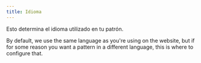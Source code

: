 ```yaml
---
title: Idioma
---
```


Esto determina el idioma utilizado en tu patrón.

By default, we use the same language as you're using on the website, but if for some reason you want a pattern in a different language, this is where to configure that.
